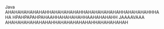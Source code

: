 Java AHAHAHAHAHAHAHHAHAHAHAHAHHAHAHAHAHAHAHHAHAHAHAHHHAHA HPAHPAPAHPAHAAHHAHAHAHAHHAAHAHAHAHH JAAAAVAAA AHAHAHAHAHAHAHAHHAHAHAHAHAHAHHAHAHAHAHAH